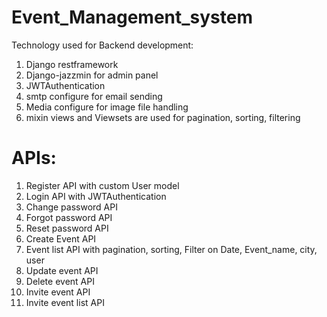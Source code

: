 # Event_Management_system

Technology used for Backend development:
1) Django restframework
2) Django-jazzmin for admin panel
3) JWTAuthentication
4) smtp configure for email sending
5) Media configure for image file handling
6) mixin views and Viewsets are used for pagination, sorting, filtering

# APIs:
1) Register API with custom User model
2) Login API with JWTAuthentication
3) Change password API
4) Forgot password API
5) Reset password API
6) Create Event API 
7) Event list API with pagination, sorting, Filter on Date, Event_name, city, user
8) Update event API
9) Delete event API
10) Invite event API
11) Invite event list API
